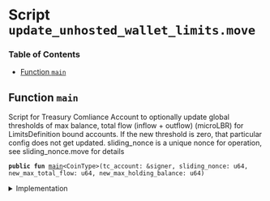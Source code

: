 
<a name="SCRIPT"></a>

# Script `update_unhosted_wallet_limits.move`

### Table of Contents

-  [Function `main`](#SCRIPT_main)



<a name="SCRIPT_main"></a>

## Function `main`

Script for Treasury Comliance Account to optionally update global thresholds
of max balance, total flow (inflow + outflow) (microLBR) for LimitsDefinition bound accounts.
If the new threshold is zero, that particular config does not get updated.
sliding_nonce is a unique nonce for operation, see sliding_nonce.move for details


<pre><code><b>public</b> <b>fun</b> <a href="#SCRIPT_main">main</a>&lt;CoinType&gt;(tc_account: &signer, sliding_nonce: u64, new_max_total_flow: u64, new_max_holding_balance: u64)
</code></pre>



<details>
<summary>Implementation</summary>


<pre><code><b>fun</b> <a href="#SCRIPT_main">main</a>&lt;CoinType&gt;(
    tc_account: &signer,
    sliding_nonce: u64,
    new_max_total_flow: u64,
    new_max_holding_balance: u64,
) {
    <a href="../../modules/doc/SlidingNonce.md#0x1_SlidingNonce_record_nonce_or_abort">SlidingNonce::record_nonce_or_abort</a>(tc_account, sliding_nonce);
    <a href="../../modules/doc/AccountLimits.md#0x1_AccountLimits_update_limits_definition">AccountLimits::update_limits_definition</a>(tc_account, new_max_total_flow, new_max_holding_balance);
}
</code></pre>



</details>
